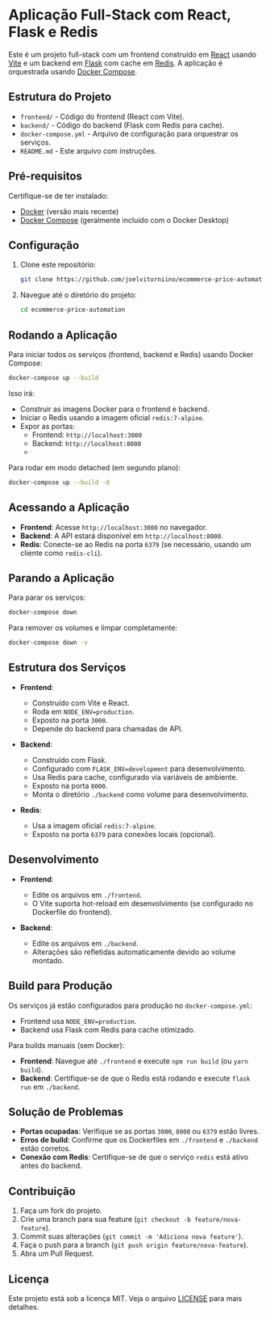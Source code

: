 # Aplicação Full-Stack com React, Flask e Redis

Este é um projeto full-stack com um frontend construído em [React](https://react.dev/) usando [Vite](https://vitejs.dev/) e um backend em [Flask](https://flask.palletsprojects.com/) com cache em [Redis](https://redis.io/). A aplicação é orquestrada usando [Docker Compose](https://docs.docker.com/compose/).

## Estrutura do Projeto

- `frontend/` - Código do frontend (React com Vite).
- `backend/` - Código do backend (Flask com Redis para cache).
- `docker-compose.yml` - Arquivo de configuração para orquestrar os serviços.
- `README.md` - Este arquivo com instruções.

## Pré-requisitos

Certifique-se de ter instalado:

- [Docker](https://www.docker.com/get-started) (versão mais recente)
- [Docker Compose](https://docs.docker.com/compose/install/) (geralmente incluído com o Docker Desktop)

## Configuração

1. Clone este repositório:

   ```bash
   git clone https://github.com/joelvitorniino/ecommerce-price-automation/
   ```

2. Navegue até o diretório do projeto:

   ```bash
   cd ecommerce-price-automation
   ```

## Rodando a Aplicação

Para iniciar todos os serviços (frontend, backend e Redis) usando Docker Compose:

```bash
docker-compose up --build
```

Isso irá:
- Construir as imagens Docker para o frontend e backend.
- Iniciar o Redis usando a imagem oficial `redis:7-alpine`.
- Expor as portas:
  - Frontend: `http://localhost:3000`
  - Backend: `http://localhost:8000`
  - 
Para rodar em modo detached (em segundo plano):

```bash
docker-compose up --build -d
```

## Acessando a Aplicação

- **Frontend**: Acesse `http://localhost:3000` no navegador.
- **Backend**: A API estará disponível em `http://localhost:8000`.
- **Redis**: Conecte-se ao Redis na porta `6379` (se necessário, usando um cliente como `redis-cli`).

## Parando a Aplicação

Para parar os serviços:

```bash
docker-compose down
```

Para remover os volumes e limpar completamente:

```bash
docker-compose down -v
```

## Estrutura dos Serviços

- **Frontend**:
  - Construído com Vite e React.
  - Roda em `NODE_ENV=production`.
  - Exposto na porta `3000`.
  - Depende do backend para chamadas de API.

- **Backend**:
  - Construído com Flask.
  - Configurado com `FLASK_ENV=development` para desenvolvimento.
  - Usa Redis para cache, configurado via variáveis de ambiente.
  - Exposto na porta `8000`.
  - Monta o diretório `./backend` como volume para desenvolvimento.

- **Redis**:
  - Usa a imagem oficial `redis:7-alpine`.
  - Exposto na porta `6379` para conexões locais (opcional).

## Desenvolvimento

- **Frontend**:
  - Edite os arquivos em `./frontend`.
  - O Vite suporta hot-reload em desenvolvimento (se configurado no Dockerfile do frontend).

- **Backend**:
  - Edite os arquivos em `./backend`.
  - Alterações são refletidas automaticamente devido ao volume montado.

## Build para Produção

Os serviços já estão configurados para produção no `docker-compose.yml`:
- Frontend usa `NODE_ENV=production`.
- Backend usa Flask com Redis para cache otimizado.

Para builds manuais (sem Docker):
- **Frontend**: Navegue até `./frontend` e execute `npm run build` (ou `yarn build`).
- **Backend**: Certifique-se de que o Redis está rodando e execute `flask run` em `./backend`.

## Solução de Problemas

- **Portas ocupadas**: Verifique se as portas `3000`, `8000` ou `6379` estão livres.
- **Erros de build**: Confirme que os Dockerfiles em `./frontend` e `./backend` estão corretos.
- **Conexão com Redis**: Certifique-se de que o serviço `redis` está ativo antes do backend.

## Contribuição

1. Faça um fork do projeto.
2. Crie uma branch para sua feature (`git checkout -b feature/nova-feature`).
3. Commit suas alterações (`git commit -m 'Adiciona nova feature'`).
4. Faça o push para a branch (`git push origin feature/nova-feature`).
5. Abra um Pull Request.

## Licença

Este projeto está sob a licença MIT. Veja o arquivo [LICENSE](./LICENSE) para mais detalhes.
